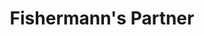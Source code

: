 ---
title: "Fishermann's Partner"
url: /neumarkt-in-der-oberpfalz/fishermanns-partner/
shop: Outdoor
---
